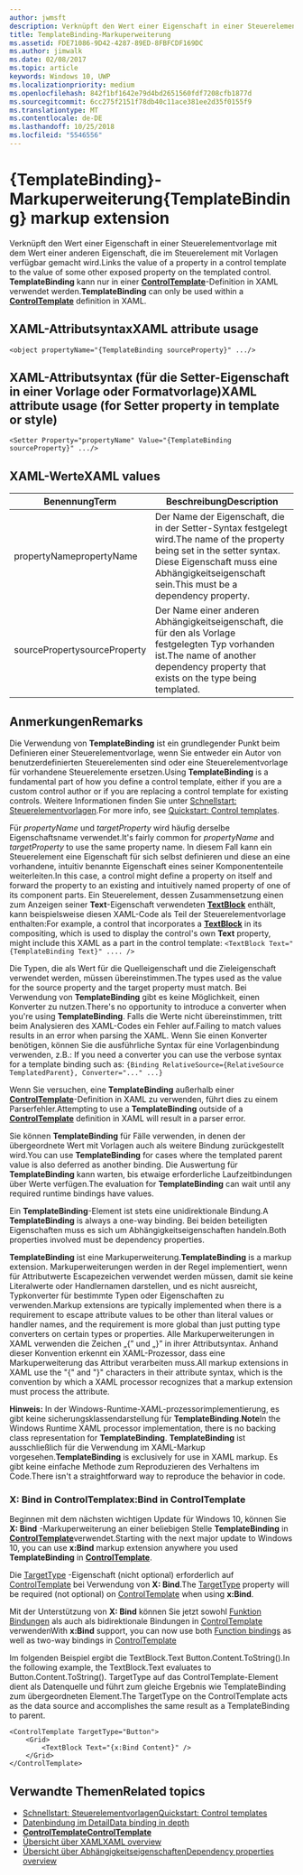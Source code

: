```yaml
---
author: jwmsft
description: Verknüpft den Wert einer Eigenschaft in einer Steuerelementvorlage mit dem Wert einer anderen Eigenschaft, die im Steuerelement mit Vorlagen verfügbar gemacht wird. TemplateBinding kann nur in einer ControlTemplate-Definition in XAML verwendet werden.
title: TemplateBinding-Markuperweiterung
ms.assetid: FDE71086-9D42-4287-89ED-8FBFCDF169DC
ms.author: jimwalk
ms.date: 02/08/2017
ms.topic: article
keywords: Windows 10, UWP
ms.localizationpriority: medium
ms.openlocfilehash: 842f1bf1642e79d4bd2651560fdf7208cfb1877d
ms.sourcegitcommit: 6cc275f2151f78db40c11ace381ee2d35f0155f9
ms.translationtype: MT
ms.contentlocale: de-DE
ms.lasthandoff: 10/25/2018
ms.locfileid: "5546556"
---
```

# <a name="templatebinding-markup-extension"></a><span data-ttu-id="be3d3-105">{TemplateBinding}-Markuperweiterung</span><span class="sxs-lookup"><span data-stu-id="be3d3-105">{TemplateBinding} markup extension</span></span>


<span data-ttu-id="be3d3-106">Verknüpft den Wert einer Eigenschaft in einer Steuerelementvorlage mit dem Wert einer anderen Eigenschaft, die im Steuerelement mit Vorlagen verfügbar gemacht wird.</span><span class="sxs-lookup"><span data-stu-id="be3d3-106">Links the value of a property in a control template to the value of some other exposed property on the templated control.</span></span> <span data-ttu-id="be3d3-107">**TemplateBinding** kann nur in einer [**ControlTemplate**](https://msdn.microsoft.com/library/windows/apps/br209391)-Definition in XAML verwendet werden.</span><span class="sxs-lookup"><span data-stu-id="be3d3-107">**TemplateBinding** can only be used within a [**ControlTemplate**](https://msdn.microsoft.com/library/windows/apps/br209391) definition in XAML.</span></span>

## <a name="xaml-attribute-usage"></a><span data-ttu-id="be3d3-108">XAML-Attributsyntax</span><span class="sxs-lookup"><span data-stu-id="be3d3-108">XAML attribute usage</span></span>

``` syntax
<object propertyName="{TemplateBinding sourceProperty}" .../>
```

## <a name="xaml-attribute-usage-for-setter-property-in-template-or-style"></a><span data-ttu-id="be3d3-109">XAML-Attributsyntax (für die Setter-Eigenschaft in einer Vorlage oder Formatvorlage)</span><span class="sxs-lookup"><span data-stu-id="be3d3-109">XAML attribute usage (for Setter property in template or style)</span></span>

``` syntax
<Setter Property="propertyName" Value="{TemplateBinding sourceProperty}" .../>
```

## <a name="xaml-values"></a><span data-ttu-id="be3d3-110">XAML-Werte</span><span class="sxs-lookup"><span data-stu-id="be3d3-110">XAML values</span></span>

| <span data-ttu-id="be3d3-111">Benennung</span><span class="sxs-lookup"><span data-stu-id="be3d3-111">Term</span></span> | <span data-ttu-id="be3d3-112">Beschreibung</span><span class="sxs-lookup"><span data-stu-id="be3d3-112">Description</span></span> |
|------|-------------|
| <span data-ttu-id="be3d3-113">propertyName</span><span class="sxs-lookup"><span data-stu-id="be3d3-113">propertyName</span></span> | <span data-ttu-id="be3d3-114">Der Name der Eigenschaft, die in der Setter-Syntax festgelegt wird.</span><span class="sxs-lookup"><span data-stu-id="be3d3-114">The name of the property being set in the setter syntax.</span></span> <span data-ttu-id="be3d3-115">Diese Eigenschaft muss eine Abhängigkeitseigenschaft sein.</span><span class="sxs-lookup"><span data-stu-id="be3d3-115">This must be a dependency property.</span></span> |
| <span data-ttu-id="be3d3-116">sourceProperty</span><span class="sxs-lookup"><span data-stu-id="be3d3-116">sourceProperty</span></span> | <span data-ttu-id="be3d3-117">Der Name einer anderen Abhängigkeitseigenschaft, die für den als Vorlage festgelegten Typ vorhanden ist.</span><span class="sxs-lookup"><span data-stu-id="be3d3-117">The name of another dependency property that exists on the type being templated.</span></span> |

## <a name="remarks"></a><span data-ttu-id="be3d3-118">Anmerkungen</span><span class="sxs-lookup"><span data-stu-id="be3d3-118">Remarks</span></span>

<span data-ttu-id="be3d3-119">Die Verwendung von **TemplateBinding** ist ein grundlegender Punkt beim Definieren einer Steuerelementvorlage, wenn Sie entweder ein Autor von benutzerdefinierten Steuerelementen sind oder eine Steuerelementvorlage für vorhandene Steuerelemente ersetzen.</span><span class="sxs-lookup"><span data-stu-id="be3d3-119">Using **TemplateBinding** is a fundamental part of how you define a control template, either if you are a custom control author or if you are replacing a control template for existing controls.</span></span> <span data-ttu-id="be3d3-120">Weitere Informationen finden Sie unter [Schnellstart: Steuerelementvorlagen](https://msdn.microsoft.com/library/windows/apps/xaml/hh465374).</span><span class="sxs-lookup"><span data-stu-id="be3d3-120">For more info, see [Quickstart: Control templates](https://msdn.microsoft.com/library/windows/apps/xaml/hh465374).</span></span>

<span data-ttu-id="be3d3-121">Für *propertyName* und *targetProperty* wird häufig derselbe Eigenschaftsname verwendet.</span><span class="sxs-lookup"><span data-stu-id="be3d3-121">It's fairly common for *propertyName* and *targetProperty* to use the same property name.</span></span> <span data-ttu-id="be3d3-122">In diesem Fall kann ein Steuerelement eine Eigenschaft für sich selbst definieren und diese an eine vorhandene, intuitiv benannte Eigenschaft eines seiner Komponententeile weiterleiten.</span><span class="sxs-lookup"><span data-stu-id="be3d3-122">In this case, a control might define a property on itself and forward the property to an existing and intuitively named property of one of its component parts.</span></span> <span data-ttu-id="be3d3-123">Ein Steuerelement, dessen Zusammensetzung einen zum Anzeigen seiner **Text**-Eigenschaft verwendeten [**TextBlock**](https://msdn.microsoft.com/library/windows/apps/br209652) enthält, kann beispielsweise diesen XAML-Code als Teil der Steuerelementvorlage enthalten:</span><span class="sxs-lookup"><span data-stu-id="be3d3-123">For example, a control that incorporates a [**TextBlock**](https://msdn.microsoft.com/library/windows/apps/br209652) in its compositing, which is used to display the control's own **Text** property, might include this XAML as a part in the control template:</span></span> `<TextBlock Text="{TemplateBinding Text}" .... />`

<span data-ttu-id="be3d3-124">Die Typen, die als Wert für die Quelleigenschaft und die Zieleigenschaft verwendet werden, müssen übereinstimmen.</span><span class="sxs-lookup"><span data-stu-id="be3d3-124">The types used as the value for the source property and the target property must match.</span></span> <span data-ttu-id="be3d3-125">Bei Verwendung von **TemplateBinding** gibt es keine Möglichkeit, einen Konverter zu nutzen.</span><span class="sxs-lookup"><span data-stu-id="be3d3-125">There's no opportunity to introduce a converter when you're using **TemplateBinding**.</span></span> <span data-ttu-id="be3d3-126">Falls die Werte nicht übereinstimmen, tritt beim Analysieren des XAML-Codes ein Fehler auf.</span><span class="sxs-lookup"><span data-stu-id="be3d3-126">Failing to match values results in an error when parsing the XAML.</span></span> <span data-ttu-id="be3d3-127">Wenn Sie einen Konverter benötigen, können Sie die ausführliche Syntax für eine Vorlagenbindung verwenden, z.B.: </span><span class="sxs-lookup"><span data-stu-id="be3d3-127">If you need a converter you can use the verbose syntax for a template binding such as:</span></span> `{Binding RelativeSource={RelativeSource TemplatedParent}, Converter="..." ...}`

<span data-ttu-id="be3d3-128">Wenn Sie versuchen, eine **TemplateBinding** außerhalb einer [**ControlTemplate**](https://msdn.microsoft.com/library/windows/apps/br209391)-Definition in XAML zu verwenden, führt dies zu einem Parserfehler.</span><span class="sxs-lookup"><span data-stu-id="be3d3-128">Attempting to use a **TemplateBinding** outside of a [**ControlTemplate**](https://msdn.microsoft.com/library/windows/apps/br209391) definition in XAML will result in a parser error.</span></span>

<span data-ttu-id="be3d3-129">Sie können **TemplateBinding** für Fälle verwenden, in denen der übergeordnete Wert mit Vorlagen auch als weitere Bindung zurückgestellt wird.</span><span class="sxs-lookup"><span data-stu-id="be3d3-129">You can use **TemplateBinding** for cases where the templated parent value is also deferred as another binding.</span></span> <span data-ttu-id="be3d3-130">Die Auswertung für **TemplateBinding** kann warten, bis etwaige erforderliche Laufzeitbindungen über Werte verfügen.</span><span class="sxs-lookup"><span data-stu-id="be3d3-130">The evaluation for **TemplateBinding** can wait until any required runtime bindings have values.</span></span>

<span data-ttu-id="be3d3-131">Ein **TemplateBinding**-Element ist stets eine unidirektionale Bindung.</span><span class="sxs-lookup"><span data-stu-id="be3d3-131">A **TemplateBinding** is always a one-way binding.</span></span> <span data-ttu-id="be3d3-132">Bei beiden beteiligten Eigenschaften muss es sich um Abhängigkeitseigenschaften handeln.</span><span class="sxs-lookup"><span data-stu-id="be3d3-132">Both properties involved must be dependency properties.</span></span>

<span data-ttu-id="be3d3-133">**TemplateBinding** ist eine Markuperweiterung.</span><span class="sxs-lookup"><span data-stu-id="be3d3-133">**TemplateBinding** is a markup extension.</span></span> <span data-ttu-id="be3d3-134">Markuperweiterungen werden in der Regel implementiert, wenn für Attributwerte Escapezeichen verwendet werden müssen, damit sie keine Literalwerte oder Handlernamen darstellen, und es nicht ausreicht, Typkonverter für bestimmte Typen oder Eigenschaften zu verwenden.</span><span class="sxs-lookup"><span data-stu-id="be3d3-134">Markup extensions are typically implemented when there is a requirement to escape attribute values to be other than literal values or handler names, and the requirement is more global than just putting type converters on certain types or properties.</span></span> <span data-ttu-id="be3d3-135">Alle Markuperweiterungen in XAML verwenden die Zeichen „{” und „}” in ihrer Attributsyntax. Anhand dieser Konvention erkennt ein XAML-Prozessor, dass eine Markuperweiterung das Attribut verarbeiten muss.</span><span class="sxs-lookup"><span data-stu-id="be3d3-135">All markup extensions in XAML use the "{" and "}" characters in their attribute syntax, which is the convention by which a XAML processor recognizes that a markup extension must process the attribute.</span></span>

<span data-ttu-id="be3d3-136">**Hinweis:** In der Windows-Runtime-XAML-prozessorimplementierung, es gibt keine sicherungsklassendarstellung für **TemplateBinding**.</span><span class="sxs-lookup"><span data-stu-id="be3d3-136">**Note**In the Windows Runtime XAML processor implementation, there is no backing class representation for **TemplateBinding**.</span></span> <span data-ttu-id="be3d3-137">**TemplateBinding** ist ausschließlich für die Verwendung im XAML-Markup vorgesehen.</span><span class="sxs-lookup"><span data-stu-id="be3d3-137">**TemplateBinding** is exclusively for use in XAML markup.</span></span> <span data-ttu-id="be3d3-138">Es gibt keine einfache Methode zum Reproduzieren des Verhaltens im Code.</span><span class="sxs-lookup"><span data-stu-id="be3d3-138">There isn't a straightforward way to reproduce the behavior in code.</span></span>

### <a name="xbind-in-controltemplate"></a><span data-ttu-id="be3d3-139">X: Bind in ControlTemplate</span><span class="sxs-lookup"><span data-stu-id="be3d3-139">x:Bind in ControlTemplate</span></span>

<span data-ttu-id="be3d3-140">Beginnen mit dem nächsten wichtigen Update für Windows 10, können Sie **X: Bind** -Markuperweiterung an einer beliebigen Stelle **TemplateBinding** in [**ControlTemplate**](https://msdn.microsoft.com/library/windows/apps/br209391)verwendet.</span><span class="sxs-lookup"><span data-stu-id="be3d3-140">Starting with the next major update to Windows 10, you can use **x:Bind** markup extension anywhere you used **TemplateBinding** in [**ControlTemplate**](https://msdn.microsoft.com/library/windows/apps/br209391).</span></span> 

<span data-ttu-id="be3d3-141">Die [TargetType](https://docs.microsoft.com/uwp/api/windows.ui.xaml.controls.controltemplate.targettype#Windows_UI_Xaml_Controls_ControlTemplate_TargetType) -Eigenschaft (nicht optional) erforderlich auf [ControlTemplate](https://msdn.microsoft.com/library/windows/apps/br209391) bei Verwendung von **X: Bind**.</span><span class="sxs-lookup"><span data-stu-id="be3d3-141">The [TargetType](https://docs.microsoft.com/uwp/api/windows.ui.xaml.controls.controltemplate.targettype#Windows_UI_Xaml_Controls_ControlTemplate_TargetType) property will be required (not optional) on [ControlTemplate](https://msdn.microsoft.com/library/windows/apps/br209391) when using **x:Bind**.</span></span>

<span data-ttu-id="be3d3-142">Mit der Unterstützung von **X: Bind** können Sie jetzt sowohl [Funktion Bindungen](../data-binding/function-bindings.md) als auch als bidirektionale Bindungen in [ControlTemplate](https://msdn.microsoft.com/library/windows/apps/br209391) verwenden</span><span class="sxs-lookup"><span data-stu-id="be3d3-142">With **x:Bind** support, you can now use both [Function bindings](../data-binding/function-bindings.md) as well as two-way bindings in [ControlTemplate](https://msdn.microsoft.com/library/windows/apps/br209391)</span></span>

<span data-ttu-id="be3d3-143">Im folgenden Beispiel ergibt die TextBlock.Text Button.Content.ToString().</span><span class="sxs-lookup"><span data-stu-id="be3d3-143">In the following example, the TextBlock.Text evaluates to Button.Content.ToString().</span></span> <span data-ttu-id="be3d3-144">TargetType auf das ControlTemplate-Element dient als Datenquelle und führt zum gleiche Ergebnis wie TemplateBinding zum übergeordneten Element.</span><span class="sxs-lookup"><span data-stu-id="be3d3-144">The TargetType on the ControlTemplate acts as the data source and accomplishes the same result as a TemplateBinding to parent.</span></span>

```xaml
<ControlTemplate TargetType="Button">
    <Grid>
        <TextBlock Text="{x:Bind Content}" />
    </Grid>
</ControlTemplate>
```

## <a name="related-topics"></a><span data-ttu-id="be3d3-145">Verwandte Themen</span><span class="sxs-lookup"><span data-stu-id="be3d3-145">Related topics</span></span>

* [<span data-ttu-id="be3d3-146">Schnellstart: Steuerelementvorlagen</span><span class="sxs-lookup"><span data-stu-id="be3d3-146">Quickstart: Control templates</span></span>](https://msdn.microsoft.com/library/windows/apps/xaml/hh465374)
* [<span data-ttu-id="be3d3-147">Datenbindung im Detail</span><span class="sxs-lookup"><span data-stu-id="be3d3-147">Data binding in depth</span></span>](https://msdn.microsoft.com/library/windows/apps/mt210946)
* [**<span data-ttu-id="be3d3-148">ControlTemplate</span><span class="sxs-lookup"><span data-stu-id="be3d3-148">ControlTemplate</span></span>**](https://msdn.microsoft.com/library/windows/apps/br209391)
* [<span data-ttu-id="be3d3-149">Übersicht über XAML</span><span class="sxs-lookup"><span data-stu-id="be3d3-149">XAML overview</span></span>](xaml-overview.md)
* [<span data-ttu-id="be3d3-150">Übersicht über Abhängigkeitseigenschaften</span><span class="sxs-lookup"><span data-stu-id="be3d3-150">Dependency properties overview</span></span>](dependency-properties-overview.md)
 

